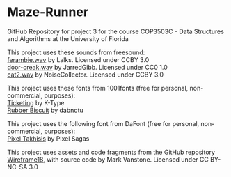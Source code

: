 # Maze-Runner
GitHub Repository for project 3 for the course COP3503C - Data Structures and Algorithms at the University of Florida 

This project uses these sounds from freesound:  
[ferambie.wav](https://freesound.org/people/Lalks/sounds/316828/) by Lalks. Licensed under CCBY 3.0  
[door-creak.wav](https://freesound.org/people/JarredGibb/sounds/219499/) by JarredGibb. Licensed under CC0 1.0  
[cat2.wav](https://freesound.org/people/NoiseCollector/sounds/4914/) by NoiseCollector. Licensed under CCBY 3.0  

This project uses these fonts from 1001fonts (free for personal, non-commercial, purposes):  
[Ticketing](https://www.1001fonts.com/ticketing-font.html) by K-Type  
[Rubber Biscuit](https://www.1001fonts.com/rubber-biscuit-font.html) by dabnotu  

This project uses the following font from DaFont (free for personal, non-commercial, purposes):  
[Pixel Takhisis](https://www.dafont.com/pixel-takhisis.font) by Pixel Sagas  

This project uses assets and code fragments from the GitHub repository [Wireframe18](https://github.com/Wireframe-Magazine/Wireframe18), with source code by Mark Vanstone. Licensed under CC BY-NC-SA 3.0
